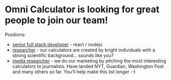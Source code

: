 # Omni Calculator is looking for great people to join our team!

Positions:

 * [senior full stack developer](js-dev.md) - react / nodejs
 * [researcher](researchers-general.md) - our calculators are created by bright individuals with a strong scientific background... sounds like you?
 * [media researcher](media-researcher.md) - we do our marketing by pitching the most interesting calculators to journalists. Have landed NYT, Guardian, Washington Post and many others so far. You'll help make this list longer :-)
